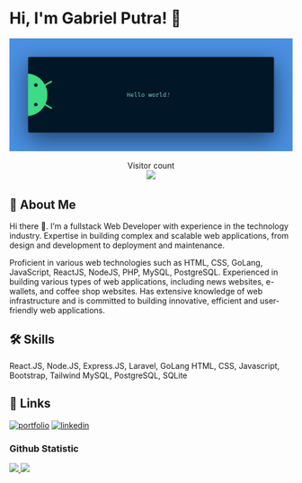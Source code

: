 
# Hi, I'm Gabriel Putra! 👋

<img src="https://github.com/putragabrielll/putragabrielll/blob/main/resources/banner.png" alt="Hello world">

<p align="center"> 
  Visitor count<br>
  <img src="https://profile-counter.glitch.me/putragabrielll/count.svg" />
</p>

## 🚀 About Me

Hi there 👋. I’m a fullstack Web Developer with experience in the technology industry. Expertise in building complex and scalable web applications, from design and development to deployment and maintenance.

Proficient in various web technologies such as HTML, CSS, GoLang, JavaScript, ReactJS, NodeJS, PHP, MySQL, PostgreSQL. Experienced in building various types of web applications, including news websites, e-wallets, and coffee shop websites. Has extensive knowledge of web infrastructure and is committed to building innovative, efficient and user-friendly web applications.


## 🛠 Skills
React.JS, Node.JS, Express.JS, Laravel, GoLang
HTML, CSS, Javascript, Bootstrap, Tailwind
MySQL, PostgreSQL, SQLite


## 🔗 Links
[![portfolio](https://img.shields.io/badge/my_portfolio-000?style=for-the-badge&logo=ko-fi&logoColor=white)](https://putragabrielll.github.io/)
[![linkedin](https://img.shields.io/badge/linkedin-0A66C2?style=for-the-badge&logo=linkedin&logoColor=white)](https://www.linkedin.com/in/gabriel-putra/)

### Github Statistic
<p align="left">
<a href="https://github.com/putragabrielll">
  <img height="180em" src="https://github-readme-stats-eight-theta.vercel.app/api?username=putragabrielll&show_icons=true&theme=algolia&include_all_commits=true&count_private=true"/>
  <img height="180em" src="https://github-readme-stats-eight-theta.vercel.app/api/top-langs/?username=putragabrielll&layout=compact&langs_count=8&theme=algolia"/>
</a>
</p>
